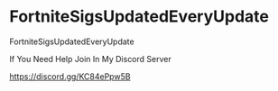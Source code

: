 # FortniteSigsUpdatedEveryUpdate
 FortniteSigsUpdatedEveryUpdate
 
 If You Need Help Join In My Discord Server
 
 https://discord.gg/KC84ePpw5B
